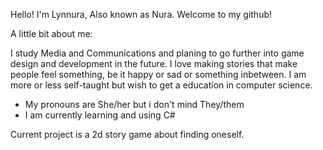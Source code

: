 Hello! I'm Lynnura, Also known as Nura. Welcome to my github! 

A little bit about me:

I study Media and Communications and planing to go further into game design and development in the future. 
I love making stories that make people feel something, be it happy or sad or something inbetween. I am more or less self-taught but wish to get a education in computer science.

- My pronouns are She/her but i don't mind They/them
- I am currently learning and using C#

Current project is a 2d story game about finding oneself.

<!---
Lynnura/Lynnura is a ✨ special ✨ repository because its `README.md` (this file) appears on your GitHub profile.
You can click the Preview link to take a look at your changes.
--->
